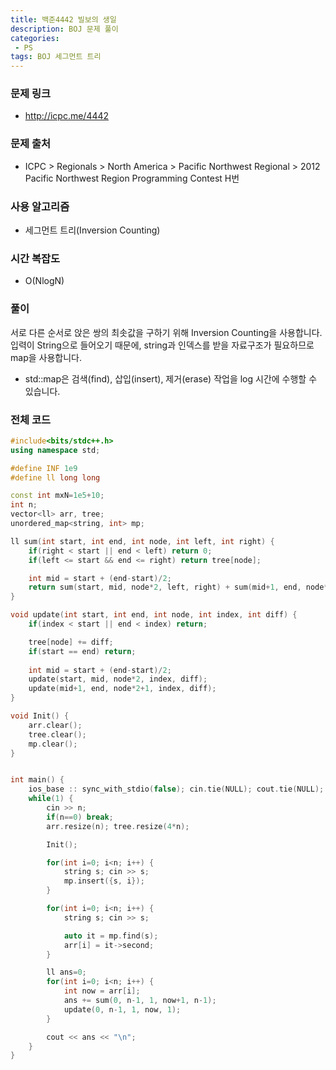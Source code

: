 ```yaml
---
title: 백준4442 빌보의 생일
description: BOJ 문제 풀이
categories:
 - PS
tags: BOJ 세그먼트 트리
---
```




### 문제 링크
* http://icpc.me/4442


### 문제 출처
* ICPC > Regionals > North America > Pacific Northwest Regional > 2012 Pacific Northwest Region Programming Contest H번


### 사용 알고리즘
* 세그먼트 트리(Inversion Counting)


### 시간 복잡도
* O(NlogN)


### 풀이
서로 다른 순서로 앉은 쌍의 최솟값을 구하기 위해 Inversion Counting을 사용합니다.  <br>
입력이 String으로 들어오기 때문에, string과 인덱스를 받을 자료구조가 필요하므로 map을 사용합니다.


* std::map은 검색(find), 삽입(insert), 제거(erase) 작업을 log 시간에 수행할 수 있습니다. 




### 전체 코드

```cpp
#include<bits/stdc++.h>
using namespace std;

#define INF 1e9
#define ll long long

const int mxN=1e5+10;
int n;
vector<ll> arr, tree;
unordered_map<string, int> mp; 

ll sum(int start, int end, int node, int left, int right) {
    if(right < start || end < left) return 0;
    if(left <= start && end <= right) return tree[node];

    int mid = start + (end-start)/2;
    return sum(start, mid, node*2, left, right) + sum(mid+1, end, node*2+1, left, right);
}

void update(int start, int end, int node, int index, int diff) {
    if(index < start || end < index) return;

    tree[node] += diff;
    if(start == end) return;
    
    int mid = start + (end-start)/2;
    update(start, mid, node*2, index, diff);
    update(mid+1, end, node*2+1, index, diff);
}

void Init() {
    arr.clear();
    tree.clear();
    mp.clear();
}


int main() {
    ios_base :: sync_with_stdio(false); cin.tie(NULL); cout.tie(NULL);
    while(1) {
        cin >> n;
        if(n==0) break;
        arr.resize(n); tree.resize(4*n);

        Init();

        for(int i=0; i<n; i++) {
            string s; cin >> s;
            mp.insert({s, i});
        }

        for(int i=0; i<n; i++) {
            string s; cin >> s;

            auto it = mp.find(s);
            arr[i] = it->second;
        }

        ll ans=0;
        for(int i=0; i<n; i++) {
            int now = arr[i];
            ans += sum(0, n-1, 1, now+1, n-1);
            update(0, n-1, 1, now, 1);
        }

        cout << ans << "\n";
    }
}

```








